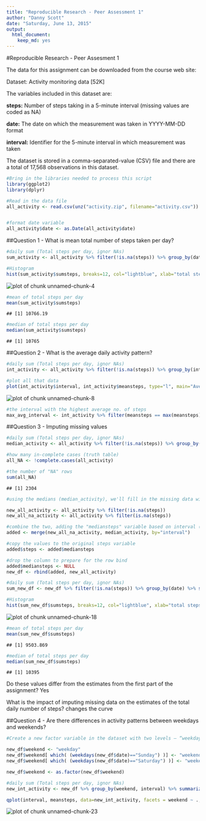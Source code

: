 ```yaml
---
title: "Reproducible Research - Peer Assessment 1"
author: "Danny Scott"
date: "Saturday, June 13, 2015"
output:
  html_document:
    keep_md: yes
---
```


#Reproducible Research - Peer Assesment 1

The data for this assignment can be downloaded from the course web site:

Dataset: Activity monitoring data [52K]

The variables included in this dataset are:

**steps:** Number of steps taking in a 5-minute interval (missing values are coded as NA)

**date:** The date on which the measurement was taken in YYYY-MM-DD format

**interval:** Identifier for the 5-minute interval in which measurement was taken

The dataset is stored in a comma-separated-value (CSV) file and there are a total of 17,568 observations in this dataset.





```r
#Bring in the libraries needed to process this script
library(ggplot2)
library(dplyr)
```



```r
#Read in the data file
all_activity <- read.csv(unz("activity.zip", filename="activity.csv"))


#format date variable
all_activity$date <- as.Date(all_activity$date)
```


##Question 1 - What is mean total number of steps taken per day?


```r
#daily sum (Total steps per day, ignor NAs)
sum_activity <- all_activity %>% filter(!is.na(steps)) %>% group_by(date) %>% summarize(sumsteps = sum(steps))
```


```r
#Histogram
hist(sum_activity$sumsteps, breaks=12, col="lightblue", xlab="total steps per day", main="Histogram of total steps per day" )
```

![plot of chunk unnamed-chunk-4](figure/unnamed-chunk-4-1.png) 

```r
#mean of total steps per day
mean(sum_activity$sumsteps)
```

```
## [1] 10766.19
```

```r
#median of total steps per day
median(sum_activity$sumsteps)
```

```
## [1] 10765
```

##Question 2 - What is the average daily activity pattern?


```r
#daily sum (Total steps per day, ignor NAs)
int_activity <- all_activity %>% filter(!is.na(steps)) %>% group_by(interval) %>% summarize(meansteps = mean(steps))
```

```r
#plot all that data
plot(int_activity$interval, int_activity$meansteps, type="l", main="Average steps by interval", xlab="5 min interval", ylab="avg steps")
```

![plot of chunk unnamed-chunk-8](figure/unnamed-chunk-8-1.png) 

```r
#the interval with the highest average no. of steps
max_avg_interval <- int_activity %>% filter(meansteps == max(meansteps))
```


##Question 3 - Imputing missing values


```r
#daily sum (Total steps per day, ignor NAs)
median_activity <- all_activity %>% filter(!is.na(steps)) %>% group_by(interval) %>% summarize(mediansteps = median(steps))
```

```r
#how many in-complete cases (truth table)
all_NA <- !complete.cases(all_activity)
```

```r
#the number of "NA" rows
sum(all_NA)
```

```
## [1] 2304
```


```r
#using the medians (median_activity), we'll fill in the missing data with the median for that interval

new_all_activity <- all_activity %>% filter(!is.na(steps))
new_all_na_activity <- all_activity %>% filter(is.na(steps))
```

```r
#combine the two, adding the "mediansteps" variable based on interval (index)
added <- merge(new_all_na_activity, median_activity, by="interval")
```

```r
#copy the values to the original steps variable
added$steps <- added$mediansteps
```

```r
#drop the column to prepare for the row bind
added$mediansteps <- NULL
new_df <- rbind(added, new_all_activity)
```


```r
#daily sum (Total steps per day, ignor NAs)
sum_new_df <- new_df %>% filter(!is.na(steps)) %>% group_by(date) %>% summarize(sumsteps = sum(steps))
```


```r
#Histogram
hist(sum_new_df$sumsteps, breaks=12, col="lightblue", xlab="total steps per day", main="Histogram of total steps per day" )
```

![plot of chunk unnamed-chunk-18](figure/unnamed-chunk-18-1.png) 


```r
#mean of total steps per day
mean(sum_new_df$sumsteps)
```

```
## [1] 9503.869
```


```r
#median of total steps per day
median(sum_new_df$sumsteps)
```

```
## [1] 10395
```



Do these values differ from the estimates from the first part of the assignment? 
Yes

What is the impact of imputing missing data on the estimates of the total daily number of steps?
changes the curve




##Question 4 - Are there differences in activity patterns between weekdays and weekends?


```r
#Create a new factor variable in the dataset with two levels – “weekday” and “weekend” indicating whether a given date is a weekday or weekend day.

new_df$weekend <- "weekday"
new_df$weekend[ which( (weekdays(new_df$date)=="Sunday") )] <- "weekend"
new_df$weekend[ which( (weekdays(new_df$date)=="Saturday") )] <- "weekend"

new_df$weekend <- as.factor(new_df$weekend)
```


```r
#daily sum (Total steps per day, ignor NAs)
new_int_activity <- new_df %>% group_by(weekend, interval) %>% summarize(meansteps = mean(steps))
```


```r
qplot(interval, meansteps, data=new_int_activity, facets = weekend ~ ., geom="line", main="Mean number of steps", ylab="mean steps")
```

![plot of chunk unnamed-chunk-23](figure/unnamed-chunk-23-1.png) 


